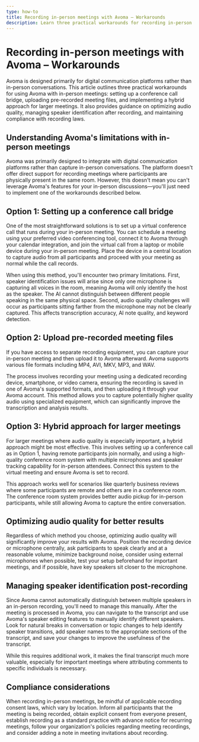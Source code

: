 ```yaml
---
type: how-to
title: Recording in-person meetings with Avoma – Workarounds
description: Learn three practical workarounds for recording in-person meetings with Avoma, including setting up a conference bridge, uploading pre-recorded files, and implementing hybrid approaches for larger meetings.
---
```


# Recording in-person meetings with Avoma – Workarounds

Avoma is designed primarily for digital communication platforms rather than in-person conversations. This article outlines three practical workarounds for using Avoma with in-person meetings: setting up a conference call bridge, uploading pre-recorded meeting files, and implementing a hybrid approach for larger meetings. It also provides guidance on optimizing audio quality, managing speaker identification after recording, and maintaining compliance with recording laws.

## Understanding Avoma's limitations with in-person meetings

Avoma was primarily designed to integrate with digital communication platforms rather than capture in-person conversations. The platform doesn't offer direct support for recording meetings where participants are physically present in the same room. However, this doesn't mean you can't leverage Avoma's features for your in-person discussions—you'll just need to implement one of the workarounds described below.

## Option 1: Setting up a conference call bridge

One of the most straightforward solutions is to set up a virtual conference call that runs during your in-person meeting. You can schedule a meeting using your preferred video conferencing tool, connect it to Avoma through your calendar integration, and join the virtual call from a laptop or mobile device during your in-person meeting. Place the device in a central location to capture audio from all participants and proceed with your meeting as normal while the call records.

When using this method, you'll encounter two primary limitations. First, speaker identification issues will arise since only one microphone is capturing all voices in the room, meaning Avoma will only identify the host as the speaker. The AI cannot distinguish between different people speaking in the same physical space. Second, audio quality challenges will occur as participants sitting farther from the microphone may not be clearly captured. This affects transcription accuracy, AI note quality, and keyword detection.

## Option 2: Upload pre-recorded meeting files

If you have access to separate recording equipment, you can capture your in-person meeting and then upload it to Avoma afterward. Avoma supports various file formats including MP4, AVI, MKV, MP3, and WAV.

The process involves recording your meeting using a dedicated recording device, smartphone, or video camera, ensuring the recording is saved in one of Avoma's supported formats, and then uploading it through your Avoma account. This method allows you to capture potentially higher quality audio using specialized equipment, which can significantly improve the transcription and analysis results.

## Option 3: Hybrid approach for larger meetings

For larger meetings where audio quality is especially important, a hybrid approach might be most effective. This involves setting up a conference call as in Option 1, having remote participants join normally, and using a high-quality conference room system with multiple microphones and speaker tracking capability for in-person attendees. Connect this system to the virtual meeting and ensure Avoma is set to record.

This approach works well for scenarios like quarterly business reviews where some participants are remote and others are in a conference room. The conference room system provides better audio pickup for in-person participants, while still allowing Avoma to capture the entire conversation.

## Optimizing audio quality for better results

Regardless of which method you choose, optimizing audio quality will significantly improve your results with Avoma. Position the recording device or microphone centrally, ask participants to speak clearly and at a reasonable volume, minimize background noise, consider using external microphones when possible, test your setup beforehand for important meetings, and if possible, have key speakers sit closer to the microphone.

## Managing speaker identification post-recording

Since Avoma cannot automatically distinguish between multiple speakers in an in-person recording, you'll need to manage this manually. After the meeting is processed in Avoma, you can navigate to the transcript and use Avoma's speaker editing features to manually identify different speakers. Look for natural breaks in conversation or topic changes to help identify speaker transitions, add speaker names to the appropriate sections of the transcript, and save your changes to improve the usefulness of the transcript.

While this requires additional work, it makes the final transcript much more valuable, especially for important meetings where attributing comments to specific individuals is necessary.

## Compliance considerations

When recording in-person meetings, be mindful of applicable recording consent laws, which vary by location. Inform all participants that the meeting is being recorded, obtain explicit consent from everyone present, establish recording as a standard practice with advance notice for recurring meetings, follow your organization's policies regarding meeting recordings, and consider adding a note in meeting invitations about recording.
